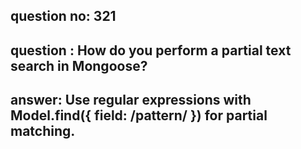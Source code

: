 
      
## question no: 321

## question : How do you perform a partial text search in Mongoose?

## answer: Use regular expressions with Model.find({ field: /pattern/ }) for partial matching.
      
